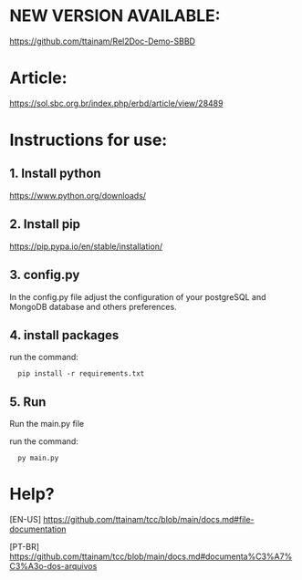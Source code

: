 # **NEW VERSION AVAILABLE:**
https://github.com/ttainam/Rel2Doc-Demo-SBBD

# Article: 
https://sol.sbc.org.br/index.php/erbd/article/view/28489

# Instructions for use:

## 1. Install python
https://www.python.org/downloads/

## 2. Install pip
https://pip.pypa.io/en/stable/installation/

## 3. config.py

In the config.py file adjust the configuration of your postgreSQL and MongoDB database and others preferences.

## 4. install packages
run the command:

```pycon
  pip install -r requirements.txt
```

## 5. Run
Run the main.py file

run the command:

```pycon
  py main.py
```

# Help?
[EN-US] https://github.com/ttainam/tcc/blob/main/docs.md#file-documentation


[PT-BR] https://github.com/ttainam/tcc/blob/main/docs.md#documenta%C3%A7%C3%A3o-dos-arquivos
